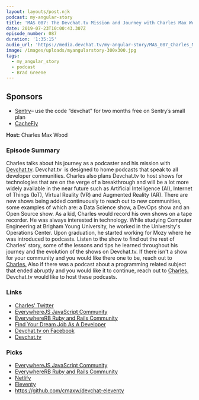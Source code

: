 ```yaml
---
layout: layouts/post.njk
podcast: my-angular-story
title: 'MAS 087: The Devchat.tv Mission and Journey with Charles Max Wood '
date: 2019-07-23T10:00:43.307Z
episode_number: 087
duration: '1:35:15'
audio_url: 'https://media.devchat.tv/my-angular-story/MAS_087_Charles_Max_Wood.mp3'
image: /images/uploads/myangularstory-300x300.jpg
tags:
  - my_angular_story
  - podcast
  - Brad Greene
---
```

## **Sponsors**



*   [Sentry](http://sentry.io/)– use the code “devchat” for two months free on Sentry’s small plan
*   [CacheFly](https://www.cachefly.com/)

**Host:** Charles Max Wood

### **Episode Summary**

Charles talks about his journey as a podcaster and his mission with [Devchat.tv](https://devchat.tv/). Devchat.tv&nbsp; is designed to home podcasts that speak to all developer communities. Charles also plans Devchat.tv to host shows for technologies that are on the verge of a breakthrough and will be a lot more widely available in the near future such as Artificial Intelligence (AI), Internet of Things (IoT), Virtual Reality (VR) and Augmented Reality (AR). There are new shows being added continuously to reach out to new communities, some examples of which are: a Data Science show, a DevOps show and an Open Source show. As a kid, Charles would record his own shows on a tape recorder. He was always interested in technology. While studying Computer Engineering at Brigham Young University, he worked in the University's Operations Center. Upon graduation, he started working for Mozy where he was introduced to podcasts. Listen to the show to find out the rest of Charles' story, some of the lessons and tips he learned throughout his journey and the evolution of the shows on Devchat.tv. If there isn't a show for your community and you would like there one to be, reach out to [Charles.](https://@cmaxw) Also if there was a podcast about a programming related subject that ended abruptly and you would like it to continue, reach out to [Charles.](https://@cmaxw) Devchat.tv would like to host these podcasts.

### **Links**

* [Charles' Twitter](https://twitter.com/cmaxw)
* [EverywhereJS JavaScript Community](https://keepcurrentacademy.com/everywherejs/)
* [EverywhereRB Ruby and Rails Community](https://keepcurrentacademy.com/everywhererb/)
* [Find Your Dream Job As A Developer](https://devchat.tv/store/get-a-coder-job-ebook/)
* [Devchat.tv on Facebook](https://www.facebook.com/DevChattv)
* [Devchat.tv](https://devchat.tv/)

### **Picks**

* [EverywhereJS JavaScript Community](https://keepcurrentacademy.com/everywherejs/)
* [EverywhereRB Ruby and Rails Community](https://keepcurrentacademy.com/everywhererb/)
* [Netlify](https://www.netlify.com/)
* [Eleventy](https://www.11ty.io/)
* <https://github.com/cmaxw/devchat-eleventy>
